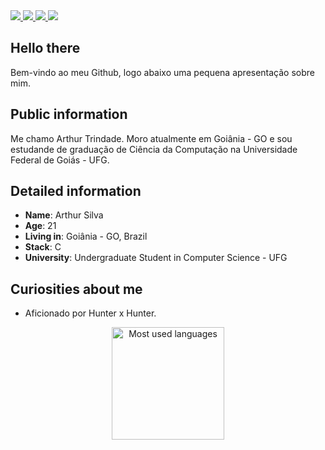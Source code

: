 <div>
    <a target='_blank' href="https://www.twitch.tv/arthur_trindad">
        <img src="https://img.shields.io/badge/Twitch-9146FF?style=for-the-badge&logo=twitch&logoColor=white">
    </a>
    <a target='_blank' href="https://twitter.com/ArthTrindade">
        <img src="https://img.shields.io/badge/Twitter-1DA1F2?style=for-the-badge&logo=twitter&logoColor=white">
    </a>
    <a target='_blank' href="https://www.instagram.com/arthur.trindad">
        <img src="https://img.shields.io/badge/Instagram-E4405F?style=for-the-badge&logo=instagram&logoColor=white">
    </a>
    <a target='_blank' href="https://www.linkedin.com/in/arthur-trindade/">
        <img src="https://img.shields.io/badge/LinkedIn-0077B5?style=for-the-badge&logo=linkedin&logoColor=white">
    </a>
</div>

## Hello there

Bem-vindo ao meu Github, logo abaixo uma pequena apresentação sobre mim.

<!-- Visite meu site pessoal: <https://arthur-trindade.netlify.app/> -->

## Public information

Me chamo Arthur Trindade. Moro atualmente em Goiânia - GO e sou estudande de graduação de Ciência da Computação na Universidade Federal de Goiás - UFG.

## Detailed information

* **Name**: Arthur Silva
* **Age**: 21
* **Living in**: Goiânia - GO, Brazil
* **Stack**: C
* **University**: Undergraduate Student in Computer Science - UFG

## Curiosities about me

* Aficionado por Hunter x Hunter.

<div align="center" style="margin:auto">
     <a href="https://github.com/ArthurTrindade">
        <img height="180em" src="https://github-readme-stats.vercel.app/api/top-langs/?username=ArthurTrindade&hide=html,jupyter%20notebook&langs_count=6&hide_border=true&layout=compact&show_icons=true&line_height=27&langs_count=10&theme=transparent&title_color=4a86d1&custom_title=My%20favorite%20languages"
       alt="Most used languages" align="center">
    </a>
</div>
